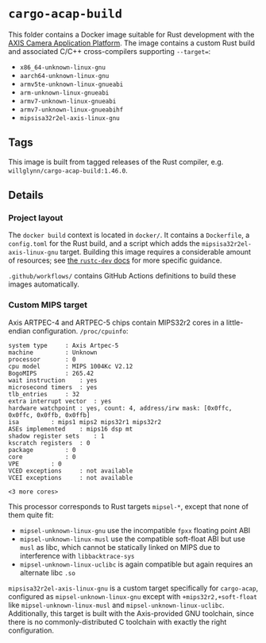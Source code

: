 # `cargo-acap-build`

This folder contains a Docker image suitable for Rust development with the [AXIS Camera Application
Platform](https://www.axis.com/en-us/products/analytics/acap). The image contains a custom Rust build and associated
C/C++ cross-compilers supporting `--target=`:

* `x86_64-unknown-linux-gnu`
* `aarch64-unknown-linux-gnu`
* `armv5te-unknown-linux-gnueabi`
* `arm-unknown-linux-gnueabi`
* `armv7-unknown-linux-gnueabi`
* `armv7-unknown-linux-gnueabihf`
* `mipsisa32r2el-axis-linux-gnu`

## Tags

This image is built from tagged releases of the Rust compiler, e.g. `willglynn/cargo-acap-build:1.46.0`.

## Details

### Project layout

The `docker build` context is located in `docker/`. It contains a `Dockerfile`, a `config.toml` for the Rust build, and
a script which adds the `mipsisa32r2el-axis-linux-gnu` target. Building this image requires a considerable amount of
resources; see [the `rustc-dev` docs](https://rustc-dev-guide.rust-lang.org/building/prerequisites.html#hardware) for
more specific guidance.

`.github/workflows/` contains GitHub Actions definitions to build these images automatically.

### Custom MIPS target

Axis ARTPEC-4 and ARTPEC-5 chips contain MIPS32r2 cores in a little-endian configuration. `/proc/cpuinfo`:

```
system type		: Axis Artpec-5
machine			: Unknown
processor		: 0
cpu model		: MIPS 1004Kc V2.12
BogoMIPS		: 265.42
wait instruction	: yes
microsecond timers	: yes
tlb_entries		: 32
extra interrupt vector	: yes
hardware watchpoint	: yes, count: 4, address/irw mask: [0x0ffc, 0x0ffc, 0x0ffb, 0x0ffb]
isa			: mips1 mips2 mips32r1 mips32r2
ASEs implemented	: mips16 dsp mt
shadow register sets	: 1
kscratch registers	: 0
package			: 0
core			: 0
VPE			: 0
VCED exceptions		: not available
VCEI exceptions		: not available

<3 more cores>
```

This processor corresponds to Rust targets `mipsel-*`, except that none of them quite fit:

* `mipsel-unknown-linux-gnu` use the incompatible `fpxx` floating point ABI
* `mipsel-unknown-linux-musl` use the compatible soft-float ABI but use `musl` as libc, which cannot be statically
   linked on MIPS due to interference with `libbacktrace-sys`
* `mipsel-unknown-linux-uclibc` is again compatible but again requires an alternate libc `.so`

`mipsisa32r2el-axis-linux-gnu` is a custom target specifically for `cargo-acap`, configured as
`mipsel-unknown-linux-gnu` except with `+mips32r2,+soft-float` like `mipsel-unknown-linux-musl` and
`mipsel-unknown-linux-uclibc`. Additionally, this target is built with the Axis-provided GNU toolchain, since there is
no commonly-distributed C toolchain with exactly the right configuration.
